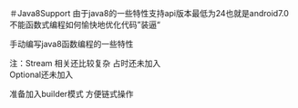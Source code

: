 ＃Java8Support
由于java8的一些特性支持api版本最低为24也就是android7.0
不能函数式编程如何愉快地优化代码”装逼“

手动编写java8函数编程的一些特性

注：Stream 相关还比较复杂  占时还未加入  
   Optional还未加入
   
   
准备加入builder模式 方便链式操作
